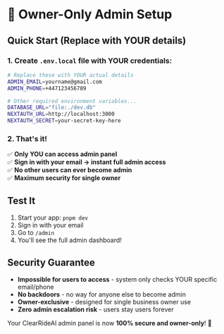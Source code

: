 # 🔐 Owner-Only Admin Setup

## Quick Start (Replace with YOUR details)

### 1. Create `.env.local` file with YOUR credentials:

```bash
# Replace these with YOUR actual details
ADMIN_EMAIL=yourname@gmail.com
ADMIN_PHONE=+447123456789

# Other required environment variables...
DATABASE_URL="file:./dev.db"
NEXTAUTH_URL=http://localhost:3000
NEXTAUTH_SECRET=your-secret-key-here
```

### 2. That's it! 

✅ **Only YOU can access admin panel**  
✅ **Sign in with your email → instant full admin access**  
✅ **No other users can ever become admin**  
✅ **Maximum security for single owner**

## Test It

1. Start your app: `pnpm dev`
2. Sign in with your email
3. Go to `/admin`
4. You'll see the full admin dashboard!

## Security Guarantee

- **Impossible for users to access** - system only checks YOUR specific email/phone
- **No backdoors** - no way for anyone else to become admin  
- **Owner-exclusive** - designed for single business owner use
- **Zero admin escalation risk** - users stay users forever

Your ClearRideAI admin panel is now **100% secure and owner-only**! 🚀
